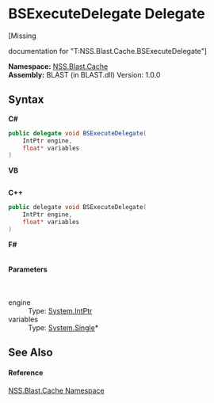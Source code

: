 # BSExecuteDelegate Delegate
 

\[Missing <summary> documentation for "T:NSS.Blast.Cache.BSExecuteDelegate"\]

**Namespace:**&nbsp;<a href="c89bfa9f-1a8e-fe7f-fb9a-a879eaf72b15">NSS.Blast.Cache</a><br />**Assembly:**&nbsp;BLAST (in BLAST.dll) Version: 1.0.0

## Syntax

**C#**<br />
``` C#
public delegate void BSExecuteDelegate(
	IntPtr engine,
	float* variables
)
```

**VB**<br />
``` VB

```

**C++**<br />
``` C++
public delegate void BSExecuteDelegate(
	IntPtr engine, 
	float* variables
)
```

**F#**<br />
``` F#

```


#### Parameters
&nbsp;<dl><dt>engine</dt><dd>Type: <a href="https://docs.microsoft.com/dotnet/api/system.intptr" target="_blank" rel="noopener noreferrer">System.IntPtr</a><br /></dd><dt>variables</dt><dd>Type: <a href="https://docs.microsoft.com/dotnet/api/system.single" target="_blank" rel="noopener noreferrer">System.Single</a>*<br /></dd></dl>

## See Also


#### Reference
<a href="c89bfa9f-1a8e-fe7f-fb9a-a879eaf72b15">NSS.Blast.Cache Namespace</a><br />